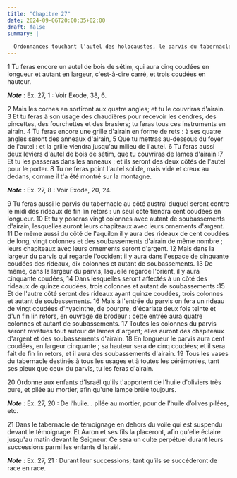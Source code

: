 ```yaml
---
title: "Chapitre 27"
date: 2024-09-06T20:00:35+02:00
draft: false
summary: |
  
  Ordonnances touchant l’autel des holocaustes, le parvis du tabernacle, les vases sacrés, l’huile et les lampes.
---
```



1 Tu feras encore un autel de bois de sétim, qui aura cinq coudées en longueur et autant en largeur, c'est-à-dire carré, et trois coudées en hauteur.

***Note*** :  Ex. 27, 1 : Voir Exode, 38, 6.

2 Mais les cornes en sortiront aux quatre angles; et tu le couvriras d'airain. 3 Et tu feras à son usage des chaudières pour recevoir les cendres, des pincettes, des fourchettes et des brasiers; tu feras tous ces instruments en airain. 4 Tu feras encore une grille d'airain en forme de rets : à ses quatre angles seront des anneaux d'airain, 5 Que tu mettras au-dessous du foyer de l'autel : et la grille viendra jusqu'au milieu de l'autel. 6 Tu feras aussi deux leviers d'autel de bois de sétim, que tu couvriras de lames d'airain :7 Et tu les passeras dans les anneaux ; et ils seront des deux côtés de l'autel pour le porter. 8 Tu ne feras point l'autel solide, mais vide et creux au dedans, comme il t'a été montré sur la montagne.

***Note*** :  Ex. 27, 8 : Voir Exode, 20, 24.


9 Tu feras aussi le parvis du tabernacle au côté austral duquel seront contre le midi des rideaux de fin lin retors : un seul côté tiendra cent coudées en longueur. 10 Et tu y poseras vingt colonnes avec autant de soubassements d'airain, lesquelles auront leurs chapiteaux avec leurs ornements d'argent. 11 De même aussi du côté de l'aquilon il y aura des rideaux de cent coudées de long, vingt colonnes et des soubassements d'airain de même nombre ; leurs chapiteaux avec leurs ornements seront d'argent. 12 Mais dans la largeur du parvis qui regarde l'occident il y aura dans l'espace de cinquante coudées des rideaux, dix colonnes et autant de soubassements. 13 De même, dans la largeur du parvis, laquelle regarde l'orient, il y aura cinquante coudées, 14 Dans lesquelles seront affectés à un côté des rideaux de quinze coudées, trois colonnes et autant de soubassements :15 Et de l'autre côté seront des rideaux ayant quinze coudées, trois colonnes et autant de soubassements. 16 Mais à l'entrée du parvis on fera un rideau
de vingt coudées d'hyacinthe, de pourpre, d'écarlate deux fois teinte et d'un fin lin retors, en ouvrage de brodeur : cette entrée aura quatre colonnes et autant de soubassements. 17 Toutes les colonnes du parvis seront revêtues tout autour de lames d'argent; elles auront des chapiteaux d'argent et des soubassements d'airain. 18 En longueur le parvis aura cent coudées, en largeur cinquante ; sa hauteur sera de cinq coudées; et il sera fait de fin lin retors, et il aura des soubassements d'airain. 19 Tous les vases du tabernacle destinés à tous les usages et à toutes les cérémonies, tant ses pieux que ceux du parvis, tu les feras d'airain.


20 Ordonne aux enfants d'Israël qu'ils t'apportent de l'huile d'oliviers très pure, et pilée au mortier, afin qu'une lampe brûle toujours.

***Note*** :  Ex. 27, 20 : De l’huile… pilée au mortier, pour de l’huile d’olives pilées, etc.

21 Dans le tabernacle de témoignage en dehors du voile qui est suspendu devant le témoignage. Et Aaron et ses fils la placeront, afin qu'elle éclaire jusqu'au matin devant le Seigneur. Ce sera un culte perpétuel durant leurs successions parmi les enfants d'Israël.

***Note*** :  Ex. 27, 21 : Durant leur successions; tant qu’ils se succéderont de race en race.

